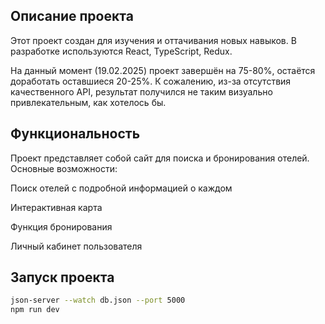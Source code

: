 <h2>Описание проекта</h2>

Этот проект создан для изучения и оттачивания новых навыков. В разработке используются React, TypeScript, Redux.

На данный момент (19.02.2025) проект завершён на 75-80%, остаётся доработать оставшиеся 20-25%. К сожалению, из-за отсутствия качественного API, результат получился не таким визуально привлекательным, как хотелось бы.

<h2>Функциональность</h2>

Проект представляет собой сайт для поиска и бронирования отелей. Основные возможности:

Поиск отелей с подробной информацией о каждом

Интерактивная карта

Функция бронирования

Личный кабинет пользователя

<h2>Запуск проекта</h2>

```bash
json-server --watch db.json --port 5000
npm run dev
